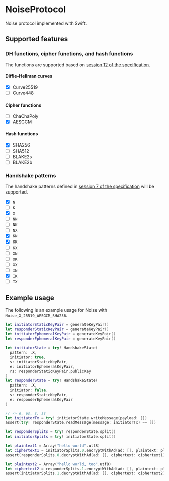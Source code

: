 # NoiseProtocol

Noise protocol implemented with Swift.

## Supported features

### DH functions, cipher functions, and hash functions

The functions are supported based on [session 12 of the specification](https://noiseprotocol.org/noise.html#dh-functions-cipher-functions-and-hash-functions).

#### Diffie-Hellman curves

* [X] Curve25519
* [ ] Curve448

#### Cipher functions

* [ ] ChaChaPoly
* [X] AESGCM

#### Hash functions

* [X] SHA256
* [ ] SHA512
* [ ] BLAKE2s
* [ ] BLAKE2b

### Handshake patterns

The handshake patterns defined in [session 7 of the specification](https://noiseprotocol.org/noise.html#handshake-patterns) will be supported.

* [X] `N`
* [ ] `K`
* [X] `X`
* [ ] `NN`
* [ ] `NK`
* [ ] `NX`
* [X] `KN`
* [X] `KK`
* [ ] `KX`
* [ ] `XN`
* [ ] `XK`
* [ ] `XX`
* [ ] `IN`
* [X] `IK`
* [ ] `IX`
  
## Example usage

The following is an example usage for Noise with `Noise_X_25519_AESGCM_SHA256`.

```swift
let initiatorStaticKeyPair = generateKeyPair()
let responderStaticKeyPair = generateKeyPair()
let initiatorEphemeralKeyPair = generateKeyPair()
let responderEphemeralKeyPair = generateKeyPair()

let initiatorState = try! HandshakeState(
  pattern: .X,
  initiator: true,
  s: initiatorStaticKeyPair,
  e: initiatorEphemeralKeyPair,
  rs: responderStaticKeyPair.publicKey
)
let responderState = try! HandshakeState(
  pattern: .X,
  initiator: false,
  s: responderStaticKeyPair,
  e: responderEphemeralKeyPair
)

// -> e, es, s, ss
let initiatorTx = try! initiatorState.writeMessage(payload: [])
assert(try! responderState.readMessage(message: initiatorTx) == [])

let responderSplits = try! responderState.split()
let initiatorSplits = try! initiatorState.split()

let plaintext1 = Array("hello world".utf8)
let ciphertext1 = initiatorSplits.0.encryptWithAd(ad: [], plaintext: plaintext1)
assert(responderSplits.0.decryptWithAd(ad: [], ciphertext: ciphertext1) == plaintext1)

let plaintext2 = Array("hello world, too".utf8)
let ciphertext2 = responderSplits.1.encryptWithAd(ad: [], plaintext: plaintext2)
assert(initiatorSplits.1.decryptWithAd(ad: [], ciphertext: ciphertext2) == plaintext2)
```